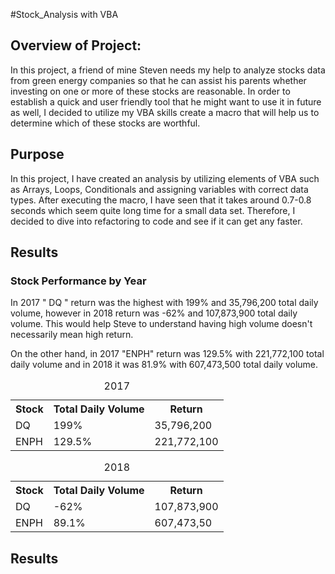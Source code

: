 #Stock_Analysis with VBA

## Overview of Project:

In this project, a friend of mine Steven needs my help to analyze stocks data from green energy companies so that he can assist his parents whether investing on one or more of these stocks are reasonable. 
In order to establish a quick and user friendly tool that he might want to use it in future as well, I decided to utilize my VBA skills create a macro that will help us to determine which of these stocks are worthful. 

## Purpose

In this project, I have created an analysis by utilizing elements of VBA such as Arrays, Loops, Conditionals and assigning variables with correct data types. After executing the macro, I have seen that it takes around 0.7-0.8 seconds which seem quite long time for a small data set. Therefore, I decided to dive into refactoring to code and see if it can get any faster. 

## Results 

### Stock Performance by Year 

In 2017 " DQ " return was the highest with 199% and 35,796,200 total daily volume, however in 2018 return was -62% and 107,873,900 total daily volume. This would help Steve to understand having high volume doesn't necessarily mean high return. 

On the other hand, in 2017 "ENPH" return was 129.5% with 221,772,100 total daily volume and in 2018 it was 81.9% with 607,473,500 total daily volume. 

<TD>
<table  >
<caption>2017</caption>
  <tr>
    <th>Stock</th>
    <th>Total Daily Volume</th>
    <th>Return</th>
  </tr>
  <tr>
    <td>DQ</td>
    <td>199%</td>
    <td>35,796,200 </td>
  </tr>
  <tr>
    <td>ENPH</td>
    <td>129.5%</td>
    <td>221,772,100 </td>
  </tr>
</table>

<table  >
<caption>2018</caption>
  <tr>
    <th>Stock</th>
    <th>Total Daily Volume</th>
    <th>Return</th>
  </tr>
  <tr>
    <td>DQ</td>
    <td>-62%</td>
    <td>107,873,900 </td>
  </tr>
  <tr>
    <td>ENPH</td>
    <td>89.1%</td>
    <td>607,473,50 </td>
  </tr>
</table>
</TD>

## Results 